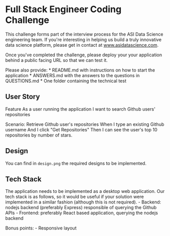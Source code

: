 # Full Stack Engineer Coding Challenge #

This challenge forms part of the interview process for the ASI Data Science engineering team. If you're interesting in helping us build a truly innovative data science platform, please get in contact at www.asidatascience.com.

Once you've completed the challenge, please deploy your your application behind a public facing URL so that we can test it.

Please also provide:
	* README.md with instructions on how to start the application
	* ANSWERS.md with the answers to the questions in QUESTIONS.md
	* One folder containing the technical test

## User Story
Feature
	As a user running the application
	I want to search Github users' repositories

Scenario: Retrieve Github user's repositories
	When I type an existing Github username
	And I click "Get Repositories"
	Then I can see the user's top 10 repositories by number of stars.

## Design
You can find in `design.png` the required designs to be implemented.

## Tech Stack
The application needs to be implemented as a desktop web application. Our tech stack is as follows, so it would be useful if your solution were implemented in a similar fashion (although this is not required). 
	- Backend: nodejs backend (preferably Express) responsible of querying the Github APIs
	- Frontend: preferably React based application, querying the nodejs backend

Bonus points:
	- Responsive layout
